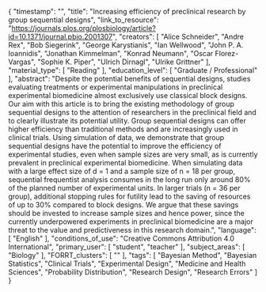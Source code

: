 {
    "timestamp": "",
    "title": "Increasing efficiency of preclinical research by group sequential designs",
    "link_to_resource": "https://journals.plos.org/plosbiology/article?id=10.1371/journal.pbio.2001307",
    "creators": [
        "Alice Schneider",
        "Andre Rex",
        "Bob Siegerink",
        "George Karystianis",
        "Ian Wellwood",
        "John P. A. Ioannidis",
        "Jonathan Kimmelman",
        "Konrad Neumann",
        "Oscar Florez-Vargas",
        "Sophie K. Piper",
        "Ulrich Dirnagl",
        "Ulrike Grittner"
    ],
    "material_type": [
        "Reading"
    ],
    "education_level": [
        "Graduate / Professional"
    ],
    "abstract": "Despite the potential benefits of sequential designs, studies evaluating treatments or experimental manipulations in preclinical experimental biomedicine almost exclusively use classical block designs. Our aim with this article is to bring the existing methodology of group sequential designs to the attention of researchers in the preclinical field and to clearly illustrate its potential utility. Group sequential designs can offer higher efficiency than traditional methods and are increasingly used in clinical trials. Using simulation of data, we demonstrate that group sequential designs have the potential to improve the efficiency of experimental studies, even when sample sizes are very small, as is currently prevalent in preclinical experimental biomedicine. When simulating data with a large effect size of d = 1 and a sample size of n = 18 per group, sequential frequentist analysis consumes in the long run only around 80% of the planned number of experimental units. In larger trials (n = 36 per group), additional stopping rules for futility lead to the saving of resources of up to 30% compared to block designs. We argue that these savings should be invested to increase sample sizes and hence power, since the currently underpowered experiments in preclinical biomedicine are a major threat to the value and predictiveness in this research domain.",
    "language": [
        "English"
    ],
    "conditions_of_use": "Creative Commons Attribution 4.0 International",
    "primary_user": [
        "student",
        "teacher"
    ],
    "subject_areas": [
        "Biology"
    ],
    "FORRT_clusters": [
        ""
    ],
    "tags": [
        "Bayesian Method",
        "Bayesian Statistics",
        "Clinical Trials",
        "Experimental Design",
        "Medicine and Health Sciences",
        "Probability Distribution",
        "Research Design",
        "Research Errors"
    ]
}